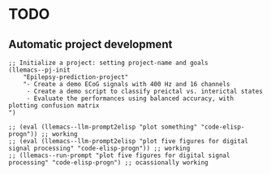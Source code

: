 <!-- ---
!-- Timestamp: 2025-01-09 09:02:20
!-- Author: ywatanabe
!-- File: /home/ywatanabe/proj/llemacs/.README.md
!-- --- -->


# TODO

## Automatic project development

``` elisp
;; Initialize a project: setting project-name and goals
(llemacs--pj-init 
    "Epilepsy-prediction-project" 
    "- Create a demo ECoG signals with 400 Hz and 16 channels
     - Create a demo script to classify preictal vs. interictal states
     - Evaluate the performances using balanced accuracy, with plotting confusion matrix
")

;; (eval (llemacs--llm-prompt2elisp "plot something" "code-elisp-progn")) ;; working
;; (eval (llemacs--llm-prompt2elisp "plot five figures for digital signal processing" "code-elisp-progn")) ;; working
;; (llemacs--run-prompt "plot five figures for digital signal processing" "code-elisp-progn") ;; ocassionally working 

```



<!-- `M-x llemacs-pj-switch RET 083-MNIST`
 !-- (llemacs--pj-get-cur-pj)
 !-- (llemacs--pj-set-cur-pj "084-Epilepsy-prediction-project")
 !-- (llemacs--run-prompt-to-progn "plot somethng")
 !-- 
 !-- 
 !-- `M-x llemacs-pj-step
 !-- (llemacs-run-auto)
 !-- (llemacs-run-auto-async)
 !-- (llemacs--pj-get-cur-pj)
 !-- tree ./workspace/projects/083-MNIST -->
